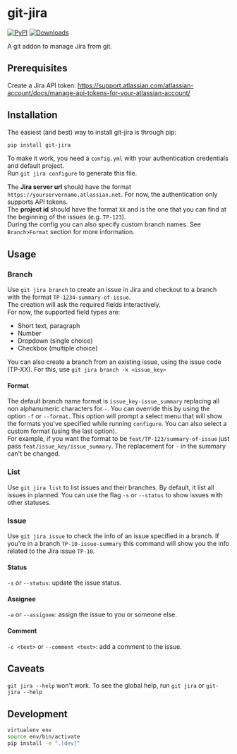 # git-jira

[![PyPI](https://img.shields.io/pypi/v/git-jira.svg)](https://pypi.python.org/pypi/git-jira)
[![Downloads](https://img.shields.io/pypi/dm/git-jira.svg)](https://pypistats.org/packages/git-jira)

A git addon to manage Jira from git.

## Prerequisites

Create a Jira API token: https://support.atlassian.com/atlassian-account/docs/manage-api-tokens-for-your-atlassian-account/

## Installation

The easiest (and best) way to install git-jira is through pip:

```bash
pip install git-jira
```

To make it work, you need a `config.yml` with your authentication credentials and default project.  
Run `git jira configure` to generate this file.  

The **Jira server url** should have the format `https://yourservername.atlassian.net`. For now, the authentication only supports API tokens.  
The **project id** should have the format `XX` and is the one that you can find at the beginning of the issues (e.g. `TP-123`).  
During the config you can also specify custom branch names. See `Branch>Format` section for more information.  

## Usage

### Branch

Use `git jira branch` to create an issue in Jira and checkout to a branch with the format `TP-1234-summary-of-issue`.  
The creation will ask the required fields interactively.  
For now, the supported field types are:

- Short text, paragraph
- Number
- Dropdown (single choice)
- Checkbox (multiple choice)

You can also create a branch from an existing issue, using the issue code (TP-XX). For this, use `git jira branch -k <issue_key>`

#### Format

The default branch name format is `issue_key-issue_summary` replacing all non alphanumeric characters for `-`.
You can override this by using the option `-f` or `--format`. This option will prompt a select menu that will show the formats you've specified while running `configure`. You can also select a custom format (using the last option).  
For example, if you want the format to be `feat/TP-123/summary-of-issue` just pass `feat/issue_key/issue_summary`. The replacement for `-` in the summary can't be changed.  


### List

Use `git jira list` to list issues and their branches. By default, it list all issues in planned. You can use the flag `-s` or `--status` to show issues with other statuses.

### Issue

Use `git jira issue` to check the info of an issue specified in a branch. If you're in a branch `TP-10-issue-summary` this command will show you the info related to the Jira issue `TP-10`.  

#### Status

`-s` or `--status`: update the issue status.

#### Assignee

`-a` or `--assignee`: assign the issue to you or someone else.

#### Comment

`-c <text>` or `--comment <text>`: add a comment to the issue.

## Caveats

`git jira --help` won't work. To see the global help, run `git jira` or `git-jira --help`

## Development

```bash
virtualenv env 
source env/bin/activate
pip install -e ".[dev]"
```
